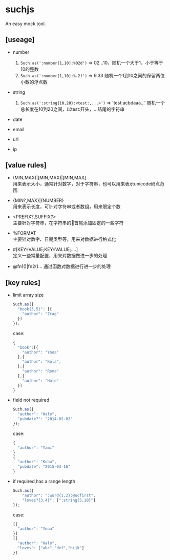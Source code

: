 # suchjs
An easy mock tool.

## [useage]

- number

  1. `Such.as(':number(1,10]:%02d')` => 02...10，随机一个大于1，小于等于10的整数
  2. `Such.as(':number[1,10]:%.2f')` =>  9.33 随机一个1到10之间的保留两位小数的浮点数

- string
  
  1. `Such.as(':string{10,20}:<test:,...>')` => 'test:acbdaaa...' 随机一个总长度在10到20之间，以test:开头，...结尾的字符串

- date  

- email

- url

- ip

## [value rules]

- (MIN,MAX)|[MIN,MAX)|[MIN,MAX]   
  用来表示大小，通常针对数字，对于字符串，也可以用来表示unicode码点范围

- {MIN?,MAX}|{NUMBER}  
  用来表示长度，可针对字符串或者数组，用来限定个数

- <PREFIX?,SUFFIX?>  
  主要针对字符串，在字符串的首尾添加固定的一些字符

- %FORMAT  
  主要针对数字、日期类型等，用来对数据进行格式化 

- #[KEY=VALUE;KEY=VALUE;....]  
  定义一些常量配置，用来对数据做进一步的处理

- @fn1()|fn2()...
  通过函数对数据进行进一步的处理

## [key rules]

- limit array size  
  ```javascript
  Such.as({  
    "book{3,5}": [{  
      "author": "Zrag"  
    }]  
  });
  ```   
  case:
  ```javascript
  {
    "book":[{
      "author": "Yooa"
    },{
      "author": "Kola",
    },{
      "author": "Roma"
    },{
      "author": "Halo"
    }] 
  }
  ```
- field not required
  ```javascript
  Such.as({
    "author": "Halo",
    "pubdate?": "2014-02-02"
  });
  ``` 
  case:
  ```javascript
  {
    "author": "Yami"
  }
  {
    "author": "Kuha",
    "pubdate": "2015-03-16"
  }
  ```
- if required,has a range length 
  ```javascript
  Such.as({    
      "author": ":word{1,2}:@ucfirst",
      "loves?{3,4}": [":string{5,10}"] 
  });
  ``` 
  case:
  ```javascript
  [{
    "author": "Yooa"
  }]
  [{
    "author": "Halo",
    "loves": ["abc","def","hijk"]
  }]
  ```